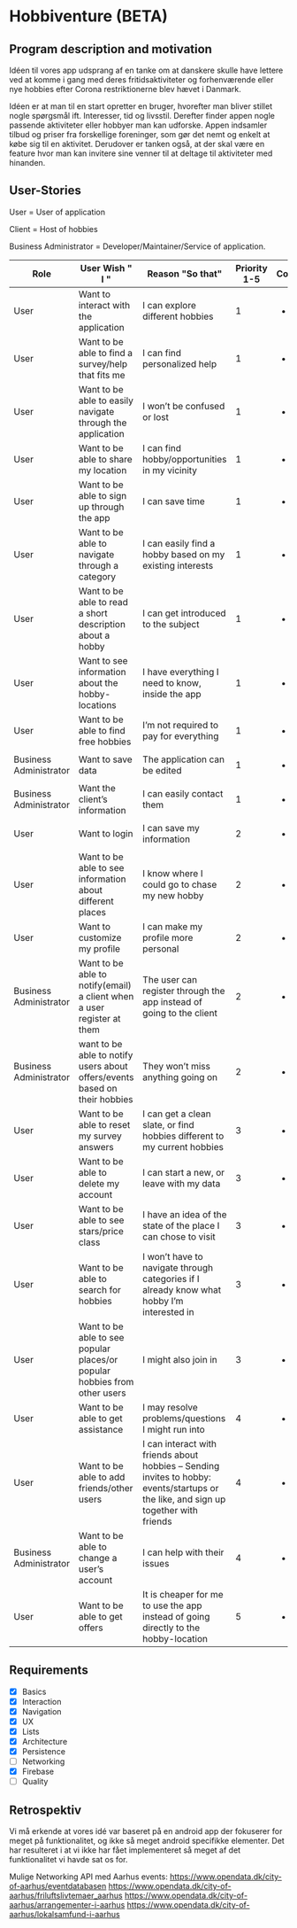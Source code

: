# Hobbiventure (BETA)

## Program description and motivation
Idéen til vores app udsprang af en tanke om at danskere skulle have lettere ved at komme i gang med deres fritidsaktiviteter og forhenværende eller nye hobbies efter Corona restriktionerne blev hævet i Danmark. 

Idéen er at man til en start opretter en bruger, hvorefter man bliver stillet nogle spørgsmål ift. Interesser, tid og livsstil. Derefter finder appen nogle passende aktiviteter eller hobbyer man kan udforske. Appen indsamler tilbud og priser fra forskellige foreninger, som gør det nemt og enkelt at købe sig til en aktivitet. Derudover er tanken også, at der skal være en feature hvor man kan invitere sine venner til at deltage til aktiviteter med hinanden. 


## User-Stories

User = User of application

Client = Host of hobbies

Business Administrator = Developer/Maintainer/Service of application.


| Role         | User Wish " I "   | Reason "So that"       | Priority  1-5   | Completed |
| ------------ | ------------- | ------------ | ------------ | ------------ |
| User         | Want to interact with the application  | I can explore different hobbies| 1 |<ul><li>[x] </li></ul>|
| User         | Want to be able to find a survey/help that fits me | I can find personalized help | 1 |<ul><li>[ ] </li></ul>|
| User         | Want to be able to easily navigate through the application  | I won’t be confused or lost | 1 |<ul><li>[x] </li></ul>|
| User         | Want to be able to share my location  |  I can find hobby/opportunities in my vicinity | 1 |<ul><li>[ ] </li></ul>|
| User         | Want to be able to sign up through the app  | I can save time | 1 |<ul><li>[x] </li></ul>|
| User         | Want to be able to navigate through a category  | I can easily find a hobby based on my existing interests | 1 |<ul><li>[x] </li></ul>|
| User         | Want to be able to read a short description about a hobby  |  I can get introduced to the subject | 1 |<ul><li>[x] </li></ul>|
| User         | Want to see information about the hobby-locations  |  I have everything I need to know, inside the app | 1 |<ul><li>[ ] </li></ul>|
| User         | Want to be able to find free hobbies  | I’m not required to pay for everything | 1 |<ul><li>[ ] </li></ul>|
| Business Administrator | Want to save data  | The application can be edited | 1 |<ul><li>[x] </li></ul>|
| Business Administrator | Want the client’s information  | I can easily contact them | 1 |<ul><li>[x] </li></ul>|
| User         | Want to login  | I can save my information | 2 |<ul><li>[x] </li></ul>|
| User         | Want to be able to see information about different places  | I know where I could go to chase my new hobby | 2 |<ul><li>[ ] </li></ul>|
| User         | Want to customize my profile  | I can make my profile more personal | 2 |<ul><li>[x] </li></ul>|
| Business Administrator | Want to be able to notify(email) a client when a user register at them  | The user can register through the app instead of going to the client | 2 |<ul><li>[ ] </li></ul>|
| Business Administrator | want to be able to notify users about offers/events based on their hobbies  | They won’t miss anything going on | 2 |<ul><li>[ ] </li></ul>|
| User         | Want to be able to reset my survey answers  | I can get a clean slate, or find hobbies different to my current hobbies | 3 |<ul><li>[ ] </li></ul>|
| User         | Want to be able to delete my account  | I can start a new, or leave with my data | 3 |<ul><li>[ ] </li></ul>|
| User         | Want to be able to see stars/price class  | I have an idea of the state of the place I can chose to visit | 3 |<ul><li>[ ] </li></ul>|
| User         | Want to be able to search for hobbies  | I won’t have to navigate through categories if I already know what hobby I’m interested in | 3 |<ul><li>[ ] </li></ul>|
| User         | Want to be able to see popular places/or popular hobbies from other users  | I might also join in | 3 |<ul><li>[ ] </li></ul>|
| User         | Want to be able to get assistance  | I may resolve problems/questions I might run into | 4 |<ul><li>[ ] </li></ul>|
| User         | Want to be able to add friends/other users  | I can interact with friends about hobbies – Sending invites to hobby: events/startups or the like, and sign up together with friends | 4 |<ul><li>[ ] </li></ul>|
| Business Administrator | Want to be able to change a user’s account  |  I can help with their issues | 4 |<ul><li>[x] </li></ul>|
| User         | Want to be able to get offers  | It is cheaper for me to use the app instead of going directly to the hobby-location | 5 |<ul><li>[ ] </li></ul>|


## Requirements
- [x] Basics
- [x] Interaction
- [x] Navigation
- [x] UX
- [x] Lists
- [x] Architecture
- [x] Persistence
- [ ] Networking
- [x] Firebase
- [ ] Quality

## Retrospektiv
Vi må erkende at vores idé var baseret på en android app der fokuserer for meget på funktionalitet, og ikke så meget android specifikke elementer. Det har resulteret i at vi ikke har fået implementeret så meget af det funktionalitet vi havde sat os for. 

Mulige Networking API med Aarhus events: 
https://www.opendata.dk/city-of-aarhus/eventdatabasen
https://www.opendata.dk/city-of-aarhus/friluftslivtemaer_aarhus
https://www.opendata.dk/city-of-aarhus/arrangementer-i-aarhus
https://www.opendata.dk/city-of-aarhus/lokalsamfund-i-aarhus
